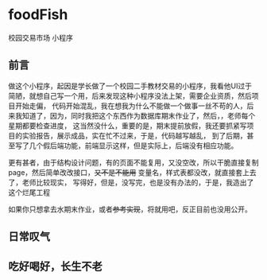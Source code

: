 # foodFish
校园交易市场 小程序


## 前言
做这个小程序，起因是学长做了一个校园二手教材交易的小程序，我看他UI过于简陋，就想自己写一个用，后来发现这种小程序没法上架，需要企业资质，然后项目开始走偏，
代码开始混乱，我在想我为什么不能做一个做事一丝不苟的人，后来我知道了，因为，同时我把这个东西作为数据库期末作业了，然后，，老师每个星期都要检查进度，
这当然没什么，重要的是，期末提前放假，我还要抓紧写项目的实验报告，展示成品，实在忙不过来，于是，代码越写越乱，
到了后期，甚至写了几个假后端功能，前端显示这样，但是实际上，后端没有相应功能。

更有甚者，由于结构设计问题，有的页面不能复用，又没空改，所以干脆直接复制page，然后简单改改接口，~~又不是不能用~~  变量名，样式表都没改，就直接套上去了，老师比较现实，
写得好，但是，没写完，也是没有办法的，于是，我造出了这个烂尾工程

如果你只想拿去水期末作业，或者~~参考实现~~，将就用吧，反正目前也没用公开。

## 日常叹气

## 吃好喝好，长生不老
